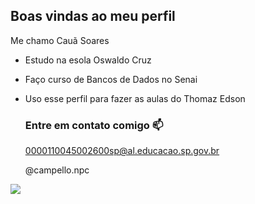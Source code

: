 ## **Boas vindas ao meu perfil**

 
Me chamo Cauã Soares
- Estudo na esola Oswaldo Cruz
- Faço curso de Bancos de Dados no Senai
- Uso esse perfil para fazer as aulas do Thomaz Edson

  ### Entre em contato comigo 📫
  0000110045002600sp@al.educacao.sp.gov.br
  
  @campello.npc
   
![](https://media.giphy.com/media/v1.Y2lkPTc5MGI3NjExZ2VrZjQ3MTJxcWJwcGpnNnVmMmR5aWZvOXAybHdib2NkeDNpNWsycCZlcD12MV9naWZzX3NlYXJjaCZjdD1n/eZq1NxT0vHRXa/giphy.gif)

